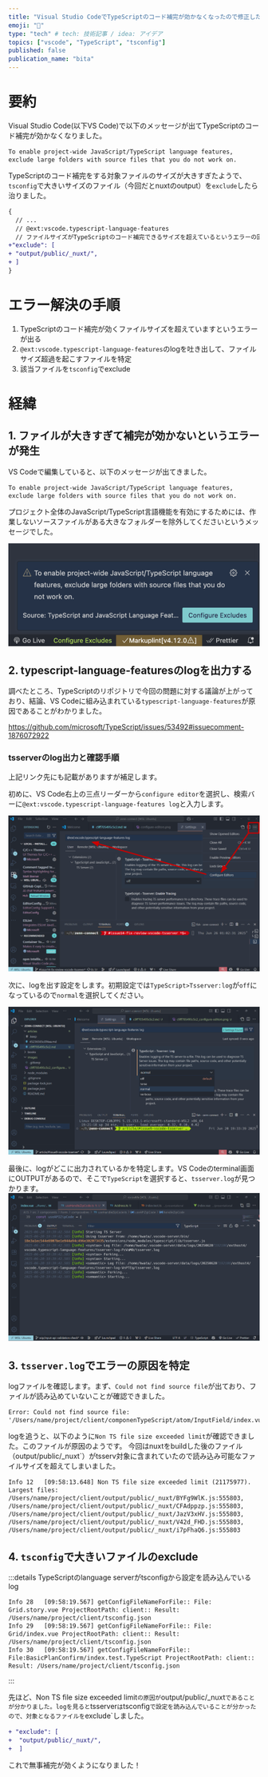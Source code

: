 ```yaml
---
title: "Visual Studio CodeでTypeScriptのコード補完が効かなくなったので修正した(tsconfig)"
emoji: "🔖"
type: "tech" # tech: 技術記事 / idea: アイデア
topics: ["vscode", "TypeScript", "tsconfig"]
published: false
publication_name: "bita"
---
```


# 要約
Visual Studio Code(以下VS Code)で以下のメッセージが出てTypeScriptのコード補完が効かなくなりました。

```log
To enable project-wide JavaScript/TypeScript language features,
exclude large folders with source files that you do not work on.
```

TypeScriptのコード補完をする対象ファイルのサイズが大きすぎたようで、`tsconfig`で大きいサイズのファイル（今回だとnuxtのoutput）を`exclude`したら治りました。


```diff json
{
  // ...
  // @ext:vscode.typescript-language-features
  // ファイルサイズがTypeScriptのコード補完できるサイズを超えているというエラーの回避用
+"exclude": [
+ "output/public/_nuxt/",
+ ]
}
```

# エラー解決の手順
1. TypeScriptのコード補完が効くファイルサイズを超えていますというエラーが出る
2. `@ext:vscode.typescript-language-features`のlogを吐き出して、ファイルサイズ超過を起こすファイルを特定
3. 該当ファイルを`tsconfig`でexclude

# 経緯

## 1. ファイルが大きすぎて補完が効かないというエラーが発生
VS Codeで編集していると、以下のメッセージが出てきました。

```log
To enable project-wide JavaScript/TypeScript language features,
exclude large folders with source files that you do not work on.
```

プロジェクト全体のJavaScript/TypeScript言語機能を有効にするためには、作業しないソースファイルがある大きなフォルダーを除外してくださいというメッセージでした。


![TypeScript language server error](/images/c9ff705495c5c2/ts-language-server-error.png)

## 2. typescript-language-featuresのlogを出力する
調べたところ、TypeScriptのリポジトリで今回の問題に対する議論が上がっており、結論、VS Codeに組み込まれている`typescript-language-features`が原因であることがわかりました。

https://github.com/microsoft/TypeScript/issues/53492#issuecomment-1876072922


### tsserverのlog出力と確認手順
上記リンク先にも記載がありますが補足します。

初めに、VS Code右上の三点リーダーから`configure editor`を選択し、検索バーに`@ext:vscode.typescript-language-features log`と入力します。

![configure editorsで`@ext:vscode.typescript-language-features`を開く](/images/c9ff705495c5c2/configure-editors.png)


次に、logを出す設定をします。初期設定では`TypeScript>Tsserver:log`が`off`になっているので`normal`を選択してください。

![@ext:vscode.typescript-language-features logで検索してlogを出す](/images/c9ff705495c5c2/editor-loging.png)

最後に、logがどこに出力されているかを特定します。VS Codeのterminal画面にOUTPUTがあるので、そこで`TypeScript`を選択すると、`tsserver.log`が見つかります。
![OUTPUTからlogのファイルを特定](/images/c9ff705495c5c2/find-log-file.png)


## 3. `tsserver.log`でエラーの原因を特定
logファイルを確認します。まず、`Could not find source file`が出ており、ファイルが読み込めていないことが確認できました。
```log
Error: Could not find source file: 
'/Users/name/project/client/componenTypeScript/atom/InputField/index.vue'.
```

logを追うと、以下のように`Non TS file size exceeded limit`が確認できました。このファイルが原因のようです。
今回はnuxtをbuildした後のファイル（output/public/_nuxt`）がtsserv対象に含まれていたので読み込み可能なファイルサイズを超えてしまいました。

```log
Info 12   [09:58:13.648] Non TS file size exceeded limit (21175977). 
Largest files: /Users/name/project/client/output/public/_nuxt/BYFg9WlK.js:555803,
/Users/name/project/client/output/public/_nuxt/CFAdppzp.js:555803,
/Users/name/project/client/output/public/_nuxt/JazV3xHV.js:555803,
/Users/name/project/client/output/public/_nuxt/V42d_FHD.js:555803,
/Users/name/project/client/output/public/_nuxt/i7pFhaQ6.js:555803
```

## 4. `tsconfig`で大きいファイルのexclude

:::details TypeScriptのlanguage serverがtsconfigから設定を読み込んでいるlog

```log
Info 28   [09:58:19.567] getConfigFileNameForFile:: File: Grid.story.vue ProjectRootPath: client:: Result: /Users/name/project/client/tsconfig.json
Info 29   [09:58:19.567] getConfigFileNameForFile:: File: Grid/index.vue ProjectRootPath: client:: Result: /Users/name/project/client/tsconfig.json
Info 30   [09:58:19.567] getConfigFileNameForFile:: File:BasicPlanConfirm/index.test.TypeScript ProjectRootPath: client:: Result: /Users/name/project/client/tsconfig.json
```
:::

先ほど、Non TS file size exceeded limit`の原因が`output/public/_nuxt`であることが分かりました。logを見ると`tsserver`は`tsconfig`で設定を読み込んでいることが分かったので、対象となるファイルを`exclude`しました。

```diff json
+ "exclude": [
+  "output/public/_nuxt/",
+  ]
```
これで無事補完が効くようになりました！

